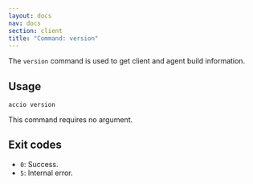 ```yaml
---
layout: docs
nav: docs
section: client
title: "Command: version"
---
```


The `version` command is used to get client and agent build information.

## Usage
```
accio version
```

This command requires no argument.

## Exit codes
* `0`: Success.
* `5`: Internal error.